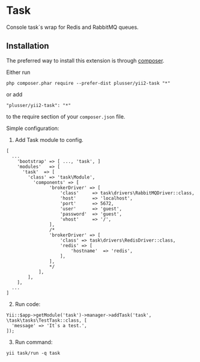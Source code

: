Task
====
Console task`s wrap for Redis and RabbitMQ queues.

Installation
------------

The preferred way to install this extension is through [composer](http://getcomposer.org/download/).

Either run

```
php composer.phar require --prefer-dist plusser/yii2-task "*"
```

or add

```
"plusser/yii2-task": "*"
```

to the require section of your `composer.json` file.

Simple configuration:

1. Add Task module to config.

```
[
  ...
    'bootstrap' => [ ..., 'task', ]
    'modules'   => [
      'task'  => [
        'class' => 'task\Module',
          'components' => [
                'brokerDriver' => [
                    'class'     => task\drivers\RabbitMQDriver::class,
                    'host'      => 'localhost',
                    'port'      => 5672,
                    'user'      => 'guest',
                    'password'  => 'guest',
                    'vhost'     => '/',
                ],
                /*
                'brokerDriver' => [
                    'class' => task\drivers\RedisDriver::class,
                    'redis' => [
                        'hostname'  => 'redis',
                    ],
                ],
                */
            ],
        ],
    ],
  ...
]
```
2. Run code:

```
Yii::$app->getModule('task')->manager->addTask('task', \task\tasks\TestTask::class, [
  'message' => 'It`s a test.',
]);

```
3. Run command:

```
yii task/run -q task
```
